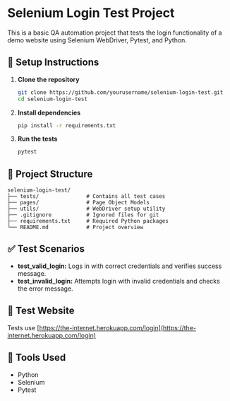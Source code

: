 # Selenium Login Test Project

This is a basic QA automation project that tests the login functionality of a demo website using Selenium WebDriver, Pytest, and Python.

## 🔧 Setup Instructions

1. **Clone the repository**
   ```bash
   git clone https://github.com/yourusername/selenium-login-test.git
   cd selenium-login-test
   ```

2. **Install dependencies**
   ```bash
   pip install -r requirements.txt
   ```

3. **Run the tests**
   ```bash
   pytest
   ```

## 📁 Project Structure

```
selenium-login-test/
├── tests/               # Contains all test cases
├── pages/               # Page Object Models
├── utils/               # WebDriver setup utility
├── .gitignore           # Ignored files for git
├── requirements.txt     # Required Python packages
└── README.md            # Project overview
```

## ✅ Test Scenarios

- **test_valid_login:** Logs in with correct credentials and verifies success message.
- **test_invalid_login:** Attempts login with invalid credentials and checks the error message.

## 🔗 Test Website

Tests use [https://the-internet.herokuapp.com/login](https://the-internet.herokuapp.com/login)

## 🧪 Tools Used

- Python
- Selenium
- Pytest

